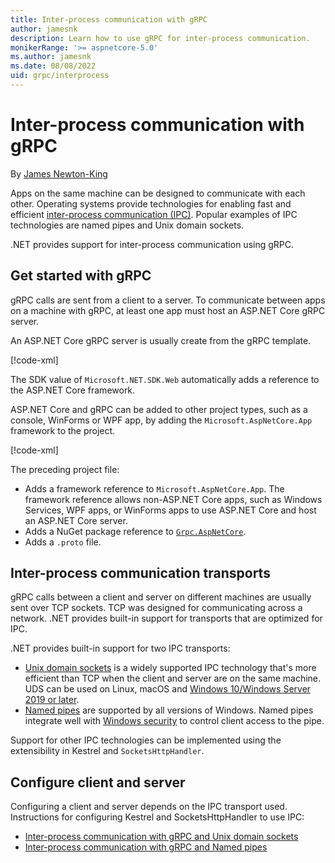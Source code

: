 ```yaml
---
title: Inter-process communication with gRPC
author: jamesnk
description: Learn how to use gRPC for inter-process communication.
monikerRange: '>= aspnetcore-5.0'
ms.author: jamesnk
ms.date: 08/08/2022
uid: grpc/interprocess
---
```

# Inter-process communication with gRPC

By [James Newton-King](https://twitter.com/jamesnk)

Apps on the same machine can be designed to communicate with each other. Operating systems provide technologies for enabling fast and efficient [inter-process communication (IPC)](https://wikipedia.org/wiki/Inter-process_communication). Popular examples of IPC technologies are named pipes and Unix domain sockets.

.NET provides support for inter-process communication using gRPC.

## Get started with gRPC

gRPC calls are sent from a client to a server. To communicate between apps on a machine with gRPC, at least one app must host an ASP.NET Core gRPC server.

An ASP.NET Core gRPC server is usually create from the gRPC template.

[!code-xml[](~/grpc/interprocess/Server-web.csproj?highlight=1)]

The SDK value of `Microsoft.NET.SDK.Web` automatically adds a reference to the ASP.NET Core framework.

ASP.NET Core and gRPC can be added to other project types, such as a console, WinForms or WPF app, by adding the `Microsoft.AspNetCore.App` framework to the project.

[!code-xml[](~/grpc/interprocess/Server.csproj?highlight=4-6)]

The preceding project file:

* Adds a framework reference to `Microsoft.AspNetCore.App`. The framework reference allows non-ASP.NET Core apps, such as Windows Services, WPF apps, or WinForms apps to use ASP.NET Core and host an ASP.NET Core server.
* Adds a NuGet package reference to [`Grpc.AspNetCore`](https://www.nuget.org/packages/Grpc.AspNetCore).
* Adds a `.proto` file.

## Inter-process communication transports

gRPC calls between a client and server on different machines are usually sent over TCP sockets. TCP was designed for communicating across a network. .NET provides built-in support for transports that are optimized for IPC.

.NET provides built-in support for two IPC transports:

* [Unix domain sockets](https://wikipedia.org/wiki/Unix_domain_socket) is a widely supported IPC technology that's more efficient than TCP when the client and server are on the same machine. UDS can be used on Linux, macOS and [Windows 10/Windows Server 2019 or later](https://devblogs.microsoft.com/commandline/af_unix-comes-to-windows/).
* [Named pipes](https://wikipedia.org/wiki/Named_pipe) are supported by all versions of Windows. Named pipes integrate well with [Windows security](/windows/win32/ipc/named-pipe-security-and-access-rights) to control client access to the pipe.

Support for other IPC technologies can be implemented using the extensibility in Kestrel and `SocketsHttpHandler`.

## Configure client and server

Configuring a client and server depends on the IPC transport used. Instructions for configuring Kestrel and SocketsHttpHandler to use IPC:

* [Inter-process communication with gRPC and Unix domain sockets](xref:grpc/interprocess-uds)
* [Inter-process communication with gRPC and Named pipes](xref:grpc/interprocess-namedpipes)

